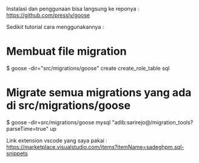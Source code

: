 Instalasi dan penggunaan bisa langsung ke reponya : https://github.com/pressly/goose

Sedikit tutorial cara menggunakannya :

# Membuat file migration

$ goose -dir="src/migrations/goose" create create_role_table sql

# Migrate semua migrations yang ada di src/migrations/goose

$ goose -dir=src/migrations/goose mysql "adib:sarirejo@/migration_tools?parseTime=true" up

Link extension vscode yang saya pakai : https://marketplace.visualstudio.com/items?itemName=sadeghpm.sql-snippets
